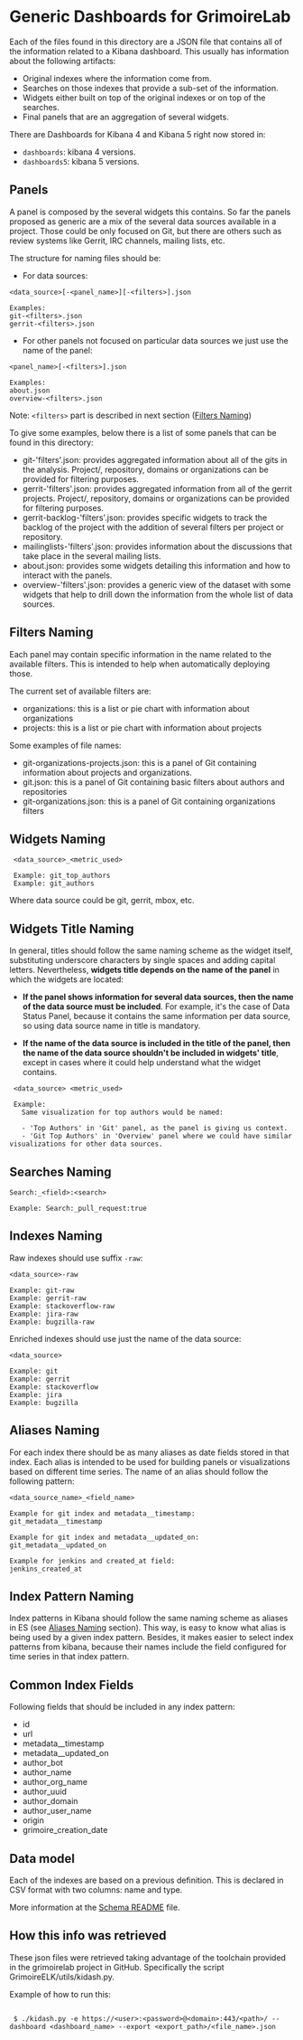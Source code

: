 Generic Dashboards for GrimoireLab
==================================

Each of the files found in this directory are a JSON file that contains all of the information related to a Kibana dashboard.
This usually has information about the following artifacts:
* Original indexes where the information come from.
* Searches on those indexes that provide a sub-set of the information.
* Widgets either built on top of the original indexes or on top of the searches.
* Final panels that are an aggregation of several widgets.

There are Dashboards for Kibana 4 and Kibana 5 right now stored in:
* `dashboards`: kibana 4 versions.
* `dashboards5`: kibana 5 versions.

Panels
------

A panel is composed by the several widgets this contains.
So far the panels proposed as generic are a mix of the several data sources available in a project. Those could be only focused on Git, but there are others such as review systems like Gerrit, IRC channels, mailing lists, etc.

The structure for naming files should be:
* For data sources: 
```
<data_source>[-<panel_name>][-<filters>].json

Examples:
git-<filters>.json
gerrit-<filters>.json
```
* For other panels not focused on particular data sources we just use the name of the panel:
```
<panel_name>[-<filters>].json

Examples:
about.json
overview-<filters>.json
```
Note: `<filters>` part is described in next section ([Filters Naming](#filters-naming))

To give some examples, below there is a list of some panels that can be found in this directory:
* git-'filters'.json: provides aggregated information about all of the gits in the analysis. Project/, repository, domains or organizations can be provided for filtering purposes.
* gerrit-'filters'.json: provides aggregated information from all of the gerrit projects. Project/, repository, domains or organizations can be provided for filtering purposes.
* gerrit-backlog-'filters'.json: provides specific widgets to track the backlog of the project with the addition of several filters per project or repository.
* mailinglists-'filters'.json: provides information about the discussions that take place in the several mailing lists.
* about.json: provides some widgets detailing this information and how to interact with the panels.
* overview-'filters'.json: provides a generic view of the dataset with some widgets that help to drill down the information from the whole list of data sources.

Filters Naming
--------------

Each panel may contain specific information in the name related to the available
filters. This is intended to help when automatically deploying those.

The current set of available filters are:
* organizations: this is a list or pie chart with information about organizations
* projects: this is a list or pie chart with information about projects

Some examples of file names:
* git-organizations-projects.json: this is a panel of Git containing information
about projects and organizations.
* git.json: this is a panel of Git containing basic filters about authors and
repositories
* git-organizations.json: this is a panel of Git containing organizations filters


Widgets Naming
--------------

```
 <data_source>_<metric_used>

 Example: git_top_authors
 Example: git_authors
```

Where data source could be git, gerrit, mbox, etc.

Widgets Title Naming
--------------------

In general, titles should follow the same naming scheme as the widget itself, substituting underscore characters by single spaces and adding capital letters. Nevertheless, **widgets title depends on the name of the panel** in which the widgets are located: 

- **If the panel shows information for several data sources, then the name of the data source must be included**. For example, it's the case of Data Status Panel, because it contains the same information per data source, so using data source name in title is mandatory.  

- **If the name of the data source is included in the title of the panel, then the name of the data source shouldn't be included in widgets' title**, except in cases where it could help understand what the widget contains.


```
 <data_source> <metric_used>
 
 Example: 
   Same visualization for top authors would be named: 
 
   - 'Top Authors' in 'Git' panel, as the panel is giving us context.
   - 'Git Top Authors' in 'Overview' panel where we could have similar visualizations for other data sources.
```

Searches Naming
---------------

```
Search:_<field>:<search>

Example: Search:_pull_request:true
```


Indexes Naming
--------------
Raw indexes should use suffix `-raw`:
```
<data_source>-raw

Example: git-raw
Example: gerrit-raw
Example: stackoverflow-raw
Example: jira-raw
Example: bugzilla-raw
```
Enriched indexes should use just the name of the data source:
```
<data_source>

Example: git
Example: gerrit
Example: stackoverflow
Example: jira
Example: bugzilla
```

Aliases Naming
--------------

For each index there should be as many aliases as date fields stored in that index. Each alias is intended to be used for building panels or visualizations based on different time series. The name of an alias should follow the following pattern:

```
<data_source_name>_<field_name>

Example for git index and metadata__timestamp:
git_metadata__timestamp

Example for git index and metadata__updated_on:
git_metadata__updated_on

Example for jenkins and created_at field:
jenkins_created_at
```

Index Pattern Naming
--------------------

Index patterns in Kibana should follow the same naming scheme as aliases in ES (see [Aliases Naming](#aliases-naming) section). This way, is easy to know what alias is being used by a given index pattern. Besides, it makes easier to select index patterns from kibana, because their names include the field configured for time series in that index pattern. 


Common Index Fields
-------------------

Following fields that should be included in any index pattern:

* id
* url
* metadata__timestamp
* metadata__updated_on
* author_bot
* author_name
* author_org_name
* author_uuid
* author_domain
* author_user_name
* origin
* grimoire_creation_date


Data model
----------

Each of the indexes are based on a previous definition. This
is declared in CSV format with two columns: name and type.

More information at the [Schema README](schema/README.md) file.


How this info was retrieved
---------------------------

These json files were retrieved taking advantage of the toolchain provided in the grimoirelab project in GitHub. Specifically the script GrimoireELK/utils/kidash.py.

Example of how to run this:

```

 $ ./kidash.py -e https://<user>:<password>@<domain>:443/<path>/ --dashboard <dashboard_name> --export <export_path>/<file_name>.json

```
